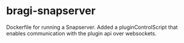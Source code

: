 # bragi-snapserver
Dockerfile for running a Snapserver. Added a pluginControlScript that enables communication with the plugin api over websockets.
